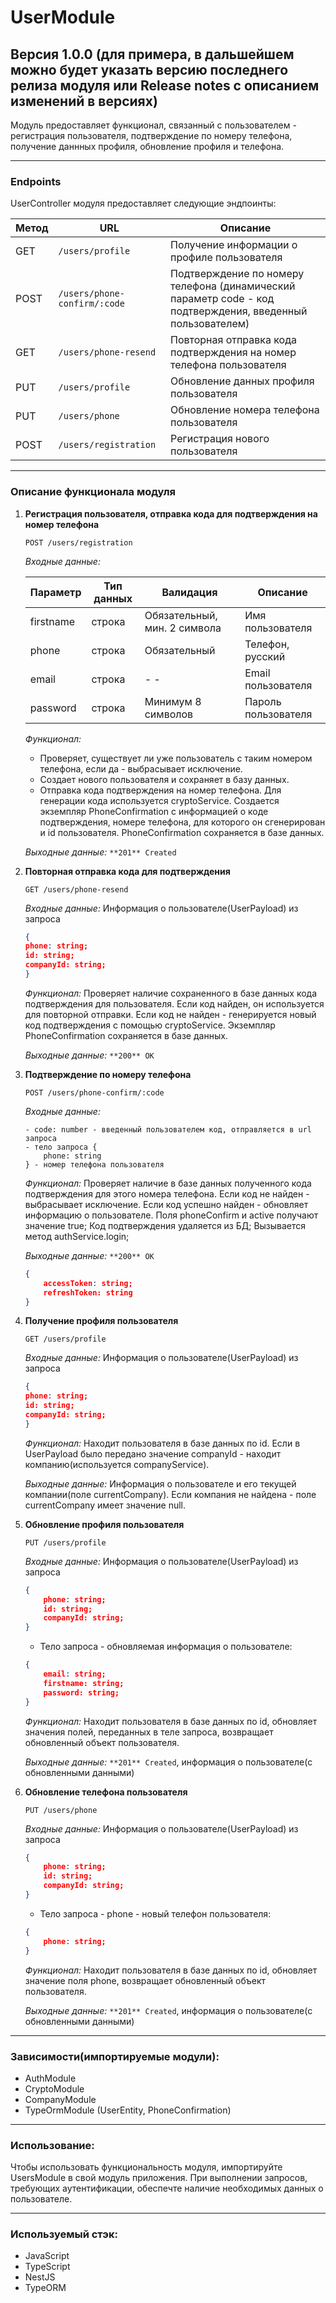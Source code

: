 # UserModule

## Версия 1.0.0 (для примера, в дальшейшем можно будет указать версию последнего релиза модуля или Release notes с описанием изменений в версиях)

Модуль предоставляет функционал, связанный с пользователем - регистрация пользователя, подтверждение по номеру телефона, получение даннных профиля, обновление профиля и телефона.

*****

### Endpoints

UserController модуля предоставляет следующие эндпоинты:

| Метод | URL | Описание
| --- | --- | --- |
| GET | `/users/profile` | Получение информации о профиле пользователя |
| POST | `/users/phone-confirm/:code` | Подтверждение по номеру телефона (динамический параметр code - код подтверждения, введенный пользователем) |
| GET | `/users/phone-resend` | Повторная отправка кода подтверждения на номер телефона пользователя |
| PUT | `/users/profile` | Обновление данных профиля пользователя |
| PUT | `/users/phone` | Обновление номера телефона пользователя |
| POST | `/users/registration` | Регистрация нового пользователя |

*****

### Описание функционала модуля

 1. **Регистрация пользователя, отправка кода для подтверждения на номер телефона**

    `POST /users/registration`

    *Входные данные:*

    | Параметр | Тип данных | Валидация | Описание |
    | --- | --- | --- | --- |
    | firstname | строка | Обязательный, мин. 2 символа | Имя пользователя |
    | phone | строка | Обязательный | Телефон, русский |
    | email | строка | - - | Email пользователя |
    | password | строка | Минимум 8 символов | Пароль пользователя |

    *Функционал:*

    - Проверяет, существует ли уже пользователь с таким номером телефона, если да - выбрасывает исключение.
    - Создает нового пользователя и сохраняет в базу данных.
    - Отправка кода подтверждения на номер телефона. Для генерации кода используется cryptoService. Создается экземпляр PhoneConfirmation с информацией о коде подтверждения, номере телефона, для которого он сгенерирован и id пользователя. PhoneConfirmation сохраняется в базе данных.

    *Выходные данные:* `**201** Created`

 2. **Повторная отправка кода для подтверждения**

    `GET /users/phone-resend`

    *Входные данные:* Информация о пользователе(UserPayload) из запроса

    ```json
    {
    phone: string;
    id: string;
    companyId: string;
    }
    ```

    *Функционал:* Проверяет наличие сохраненного в базе данных кода подтверждения для пользователя. Если код найден, он используется для повторной отправки. Если код не найден - генерируется новый код подтверждения с помощью cryptoService. Экземпляр PhoneConfirmation сохраняется в базе данных. 

    *Выходные данные:* `**200** OK`

 3. **Подтверждение по номеру телефона**

    `POST /users/phone-confirm/:code`

    *Входные данные:* 
    
        - code: number - введенный пользователем код, отправляется в url запроса
        - тело запроса {
            phone: string 
        } - номер телефона пользователя

    *Функционал:* Проверяет наличие в базе данных полученного кода подтверждения для этого номера телефона. Если код не найден - выбрасывает исключение.
    Если код успешно найден - обновляет информацию о пользователе. Поля phoneConfirm  и active получают значение true;
    Код подтверждения удаляется из БД;
    Вызывается метод authService.login;

    *Выходные данные:* `**200** OK`

    ```json
    { 
        accessToken: string; 
        refreshToken: string 
    }
    ```


 4. **Получение профиля пользователя**

    `GET /users/profile`

    *Входные данные:* Информация о пользователе(UserPayload) из запроса

    ```json
    {
    phone: string;
    id: string;
    companyId: string;
    }
    ```

    *Функционал:* Находит пользователя в базе данных по id. Если в UserPayload было передано значение companyId - находит компанию(используется companyService).

    *Выходные данные:* Информация о пользователе и его текущей компании(поле currentCompany). Если компания не найдена - поле currentCompany имеет значение null.

 5. **Обновление профиля пользователя**

    `PUT /users/profile`

    *Входные данные:* Информация о пользователе(UserPayload) из запроса

    ```json
    {
        phone: string;
        id: string;
        companyId: string;
    }
    ```

    + Тело запроса - обновляемая информация о пользователе:

    ```json
    {
        email: string;
        firstname: string;
        password: string;
    }
    ``` 

    *Функционал:* Находит пользователя в базе данных по id, обновляет значения полей, переданных в теле запроса, возвращает обновленный объект пользователя.

    *Выходные данные:* `**201** Created`, информация о пользователе(с обновленными данными)

 6. **Обновление телефона пользователя**

    `PUT /users/phone`

    *Входные данные:* Информация о пользователе(UserPayload) из запроса

    ```json
    {
        phone: string;
        id: string;
        companyId: string;
    }
    ```

    + Тело запроса - phone - новый телефон пользователя:

    ```json
    {
        phone: string;
    }
    ``` 

    *Функционал:* Находит пользователя в базе данных по id, обновляет значение поля phone, возвращает обновленный объект пользователя.

    *Выходные данные:* `**201** Created`, информация о пользователе(с обновленными данными)

*****

### Зависимости(импортируемые модули):
 - AuthModule
 - CryptoModule
 - CompanyModule
 - TypeOrmModule (UserEntity, PhoneConfirmation)

*****

### Использование:
Чтобы использовать функциональность модуля, импортируйте UsersModule в свой модуль приложения. При выполнении запросов, требующих аутентификации, обеспечте наличие необходимых данных о пользователе.

*****

### Используемый стэк:
 - JavaScript
 - TypeScript
 - NestJS
 - TypeORM